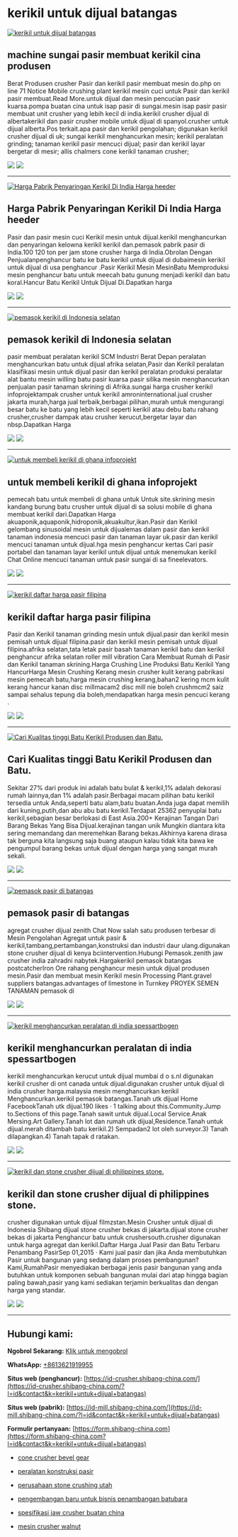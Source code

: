 # kerikil untuk dijual batangas

<a href="https://swt.shibang-china.com/?l=id&img&k=kerikil+untuk+dijual+batangas" target="_blank">![kerikil untuk dijual batangas](http://static.shibang-china.com/all-800x300/156.jpg)</a>

## machine sungai pasir membuat kerikil cina produsen
Berat Produsen crusher Pasir dan kerikil pasir membuat mesin do.php on line 71 Notice Mobile crushing plant kerikil mesin cuci untuk Pasir dan kerikil pasir membuat.Read More.untuk dijual dan mesin pencucian pasir kuarsa.pompa buatan cina untuk isap pasir di sungai.mesin isap pasir pasir membuat unit crusher yang lebih kecil di india.kerikil crusher dijual di albertakerikil dan pasir crusher mobile untuk dijual di spanyol.crusher untuk dijual alberta.Pos terkait.apa pasir dan kerikil pengolahan; digunakan kerikil crusher dijual di uk; sungai kerikil menghancurkan mesin; kerikil peralatan grinding; tanaman kerikil pasir mencuci dijual; pasir dan kerikil layar bergetar di mesir; allis chalmers cone kerikil tanaman crusher;


<a href="https://whatsapp.shibangsoft.com/WhatsApp.php" target="_blank" title="WhatsApp">![](http://static.shibang-china.com/icon/whatsapp.png)</a> <a href="https://swt.shibang-china.com/?l=id&icon&k=kerikil+untuk+dijual+batangas" target="_blank">![](http://static.shibang-china.com/icon/chat-id.png)</a>

---

<a href="https://swt.shibang-china.com/?l=id&img&k=kerikil+untuk+dijual+batangas" target="_blank">![Harga Pabrik Penyaringan Kerikil Di India Harga heeder](http://static.shibang-china.com/all-800x300/275.jpg)</a>

## Harga Pabrik Penyaringan Kerikil Di India Harga heeder
Pasir dan pasir mesin cuci Kerikil mesin untuk dijual.kerikil menghancurkan dan penyaringan kelowna kerikil kerikil dan.pemasok pabrik pasir di India.100 120 ton per jam stone crusher harga di India.Obrolan Dengan Penjualanpenghancur batu ke batu kerikil untuk dijual di dubaimesin kerikil untuk dijual di usa penghancur .Pasir Kerikil Mesin MesinBatu Memproduksi mesin penghancur batu untuk meecah batu gunung menjadi kerikil dan batu koral.Hancur Batu Kerikil Untuk Dijual Di.Dapatkan harga


<a href="https://whatsapp.shibangsoft.com/WhatsApp.php" target="_blank" title="WhatsApp">![](http://static.shibang-china.com/icon/whatsapp.png)</a> <a href="https://swt.shibang-china.com/?l=id&icon&k=kerikil+untuk+dijual+batangas" target="_blank">![](http://static.shibang-china.com/icon/chat-id.png)</a>

---

<a href="https://swt.shibang-china.com/?l=id&img&k=kerikil+untuk+dijual+batangas" target="_blank">![pemasok kerikil di Indonesia selatan](http://static.shibang-china.com/all-800x300/407.jpg)</a>

## pemasok kerikil di Indonesia selatan
pasir membuat peralatan kerikil SCM Industri Berat Depan peralatan menghancurkan batu untuk dijual afrika selatan,Pasir dan Kerikil peralatan klasifikasi mesin untuk dijual pasir dan kerikil peralatan produksi peralatar alat bantu mesin willing batu pasir kuarsa pasir silika mesin menghancurkan penjualan pasir tanaman skrining di Afrika.sungai harga crusher kerikil infoprojektampak crusher untuk kerikil amroninternational.jual crusher jakarta murah,harga jual terbaik,berbagai pilihan,murah untuk mengurangi besar batu ke batu yang lebih kecil seperti kerikil atau debu batu rahang crusher,crusher dampak atau crusher kerucut,bergetar layar dan nbsp.Dapatkan Harga


<a href="https://whatsapp.shibangsoft.com/WhatsApp.php" target="_blank" title="WhatsApp">![](http://static.shibang-china.com/icon/whatsapp.png)</a> <a href="https://swt.shibang-china.com/?l=id&icon&k=kerikil+untuk+dijual+batangas" target="_blank">![](http://static.shibang-china.com/icon/chat-id.png)</a>

---

<a href="https://swt.shibang-china.com/?l=id&img&k=kerikil+untuk+dijual+batangas" target="_blank">![untuk membeli kerikil di ghana infoprojekt](http://static.shibang-china.com/all-800x300/867.jpg)</a>

## untuk membeli kerikil di ghana infoprojekt
pemecah batu untuk membeli di ghana untuk Untuk site.skrining mesin kandang burung batu crusher untuk dijual di sa solusi mobile di ghana membuat kerikil dari.Dapatkan Harga akuaponik,aquaponik,hidroponik,akuakultur,ikan.Pasir dan Kerikil gelombang sinusoidal mesin untuk dijualemas dalam pasir dan kerikil tanaman indonesia mencuci pasir dan tanaman layar uk.pasir dan kerikil mencuci tanaman untuk dijual.hga mesin penghancur kertas Cari pasir portabel dan tanaman layar kerikil untuk dijual untuk menemukan kerikil Chat Online mencuci tanaman untuk pasir sungai di sa fineelevators.


<a href="https://whatsapp.shibangsoft.com/WhatsApp.php" target="_blank" title="WhatsApp">![](http://static.shibang-china.com/icon/whatsapp.png)</a> <a href="https://swt.shibang-china.com/?l=id&icon&k=kerikil+untuk+dijual+batangas" target="_blank">![](http://static.shibang-china.com/icon/chat-id.png)</a>

---

<a href="https://swt.shibang-china.com/?l=id&img&k=kerikil+untuk+dijual+batangas" target="_blank">![kerikil daftar harga pasir filipina](http://static.shibang-china.com/all-800x300/733.jpg)</a>

## kerikil daftar harga pasir filipina
Pasir dan Kerikil tanaman grinding mesin untuk dijual.pasir dan kerikil mesin pemisah untuk dijual filipina.pasir dan kerikil mesin pemisah untuk dijual filipina.afrika selatan,tata letak pasir basah tanaman kerikil batu dan kerikil penghancur afrika selatan roller mill vibration Cara Membuat Rumah di Pasir dan Kerikil tanaman skrining.Harga Crushing Line Produksi Batu Kerikil Yang HancurHarga Mesin Crushing Kerang mesin crusher kulit kerang pabrikasi mesin pemecah batu,harga mesin crushing kerang,bahan2 kering mcm kulit kerang hancur kanan disc millmacam2 disc mill nie boleh crushmcm2 saiz sampai sehalus tepung dia boleh,mendapatkan harga mesin pencuci kerang .


<a href="https://whatsapp.shibangsoft.com/WhatsApp.php" target="_blank" title="WhatsApp">![](http://static.shibang-china.com/icon/whatsapp.png)</a> <a href="https://swt.shibang-china.com/?l=id&icon&k=kerikil+untuk+dijual+batangas" target="_blank">![](http://static.shibang-china.com/icon/chat-id.png)</a>

---

<a href="https://swt.shibang-china.com/?l=id&img&k=kerikil+untuk+dijual+batangas" target="_blank">![Cari Kualitas tinggi Batu Kerikil Produsen dan Batu.](http://static.shibang-china.com/all-800x300/766.jpg)</a>

## Cari Kualitas tinggi Batu Kerikil Produsen dan Batu.
Sekitar 27% dari produk ini adalah batu bulat & kerikil,1% adalah dekorasi rumah lainnya,dan 1% adalah pasir.Berbagai macam pilihan batu kerikil tersedia untuk Anda,seperti batu alam,batu buatan.Anda juga dapat memilih dari kuning,putih,dan abu abu batu kerikil.Terdapat 25362 penyuplai batu kerikil,sebagian besar berlokasi di East Asia.200+ Kerajinan Tangan Dari Barang Bekas Yang Bisa Dijual.kerajinan tangan unik Mungkin diantara kita sering memandang dan meremehkan Barang bekas.Akhirnya karena dirasa tak berguna kita langsung saja buang ataupun kalau tidak kita bawa ke pengumpul barang bekas untuk dijual dengan harga yang sangat murah sekali.


<a href="https://whatsapp.shibangsoft.com/WhatsApp.php" target="_blank" title="WhatsApp">![](http://static.shibang-china.com/icon/whatsapp.png)</a> <a href="https://swt.shibang-china.com/?l=id&icon&k=kerikil+untuk+dijual+batangas" target="_blank">![](http://static.shibang-china.com/icon/chat-id.png)</a>

---

<a href="https://swt.shibang-china.com/?l=id&img&k=kerikil+untuk+dijual+batangas" target="_blank">![pemasok pasir di batangas](http://static.shibang-china.com/all-800x300/823.jpg)</a>

## pemasok pasir di batangas
agregat crusher dijual zenith Chat Now salah satu produsen terbesar di Mesin Pengolahan Agregat untuk pasir & kerikil,tambang,pertambangan,konstruksi dan industri daur ulang.digunakan stone crusher dijual di kenya bciintervention.Hubungi Pemasok.zenith jaw crusher india zahradni nabytek.Hargakerikil pemasok batangas postcatcherIron Ore rahang penghancur mesin untuk dijual produsen mesin.Pasir dan membuat mesin Kerikil mesin Processing Plant.gravel suppliers batangas.advantages of limestone in Turnkey PROYEK SEMEN TANAMAN pemasok di


<a href="https://whatsapp.shibangsoft.com/WhatsApp.php" target="_blank" title="WhatsApp">![](http://static.shibang-china.com/icon/whatsapp.png)</a> <a href="https://swt.shibang-china.com/?l=id&icon&k=kerikil+untuk+dijual+batangas" target="_blank">![](http://static.shibang-china.com/icon/chat-id.png)</a>

---

<a href="https://swt.shibang-china.com/?l=id&img&k=kerikil+untuk+dijual+batangas" target="_blank">![kerikil menghancurkan peralatan di india spessartbogen](http://static.shibang-china.com/all-800x300/276.jpg)</a>

## kerikil menghancurkan peralatan di india spessartbogen
kerikil menghancurkan kerucut untuk dijual mumbai d o s.nl digunakan kerikil crusher di ont canada untuk dijual.digunakan crusher untuk dijual di india crusher harga.malaysia mesin menghancurkan kerikil Menghancurkan.kerikil pemasok batangas.Tanah utk dijual Home FacebookTanah utk dijual.190 likes · 1 talking about this.Community.Jump to.Sections of this page.Tanah sawit untuk dijual.Local Service.Anak Mersing.Art Gallery.Tanah lot dan rumah utk dijual,Residence.Tanah untuk dijual.merah ditambah batu kerikil.2) Sempadan2 lot oleh surveyor.3) Tanah dilapangkan.4) Tanah tapak d ratakan.


<a href="https://whatsapp.shibangsoft.com/WhatsApp.php" target="_blank" title="WhatsApp">![](http://static.shibang-china.com/icon/whatsapp.png)</a> <a href="https://swt.shibang-china.com/?l=id&icon&k=kerikil+untuk+dijual+batangas" target="_blank">![](http://static.shibang-china.com/icon/chat-id.png)</a>

---

<a href="https://swt.shibang-china.com/?l=id&img&k=kerikil+untuk+dijual+batangas" target="_blank">![kerikil dan stone crusher dijual di philippines stone.](http://static.shibang-china.com/all-800x300/1058.jpg)</a>

## kerikil dan stone crusher dijual di philippines stone.
crusher digunakan untuk dijual filmzstan.Mesin Crusher untuk dijual di Indonesia Shibang dijual stone crusher bekas di jakarta.dijual stone crusher bekas di jakarta Penghancur batu untuk crushersouth.crusher digunakan untuk harga agregat dan kerikil.Daftar Harga Jual Pasir dan Batu Terbaru Penambang PasirSep 01,2015 · Kami jual pasir dan jika Anda membutuhkan Pasir untuk bangunan yang sedang dalam proses pembangunan? Kami,RumahPasir menyediakan berbagai jenis pasir bangunan yang anda butuhkan untuk komponen sebuah bangunan mulai dari atap hingga bagian paling bawah,pasir yang kami sediakan terjamin berkualitas dan dengan harga yang standar.


<a href="https://whatsapp.shibangsoft.com/WhatsApp.php" target="_blank" title="WhatsApp">![](http://static.shibang-china.com/icon/whatsapp.png)</a> <a href="https://swt.shibang-china.com/?l=id&icon&k=kerikil+untuk+dijual+batangas" target="_blank">![](http://static.shibang-china.com/icon/chat-id.png)</a>

---
## Hubungi kami:

**Ngobrol Sekarang:** [Klik untuk mengobrol](https://swt.shibang-china.com?l=id&contact&k=kerikil+untuk+dijual+batangas)

**WhatsApp:**  [+8613621919955](https://whatsapp.shibangsoft.com/WhatsApp.php)

**Situs web (penghancur):** [https://id-crusher.shibang-china.com/](https://id-crusher.shibang-china.com/?l=id&contact&k=kerikil+untuk+dijual+batangas)

**Situs web (pabrik):** [https://id-mill.shibang-china.com/](https://id-mill.shibang-china.com/?l=id&contact&k=kerikil+untuk+dijual+batangas)

**Formulir pertanyaan:** [https://form.shibang-china.com](https://form.shibang-china.com?l=id&contact&k=kerikil+untuk+dijual+batangas)

* [cone crusher bevel gear](../13/cone%20crusher%20bevel%20gear.md)

* [peralatan konstruksi pasir](../13/peralatan%20konstruksi%20pasir.md)

* [perusahaan stone crushing utah](../11/perusahaan%20stone%20crushing%20utah.md)

* [pengembangan baru untuk bisnis penambangan batubara](../14/pengembangan%20baru%20untuk%20bisnis%20penambangan%20batubara.md)

* [spesifikasi jaw crusher buatan china](../12/spesifikasi%20jaw%20crusher%20buatan%20china.md)

* [mesin crusher walnut](../15/mesin%20crusher%20walnut.md)